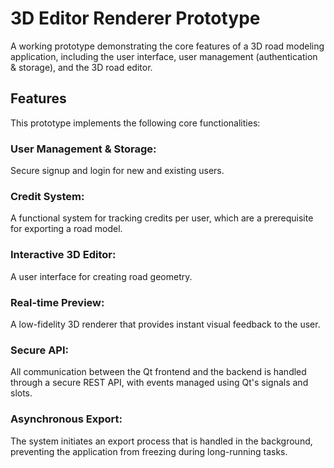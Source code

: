 # 3D Editor Renderer Prototype
 A working prototype demonstrating the core features of a 3D road modeling application, including the user interface, user management (authentication & storage), and the 3D road editor.
## Features
This prototype implements the following core functionalities:

### User Management & Storage:
Secure signup and login for new and existing users.
### Credit System:
A functional system for tracking credits per user, which are a prerequisite for exporting a road model.
### Interactive 3D Editor:
A user interface for creating road geometry.
### Real-time Preview:
A low-fidelity 3D renderer that provides instant visual feedback to the user.
### Secure API:
All communication between the Qt frontend and the backend is handled through a secure REST API, with events managed using Qt's signals and slots.
### Asynchronous Export:
The system initiates an export process that is handled in the background, preventing the application from freezing during long-running tasks.

